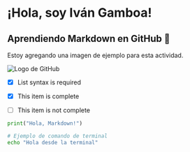 # ¡Hola, soy Iván Gamboa!

## Aprendiendo Markdown en GitHub 🚀

Estoy agregando una imagen de ejemplo para esta actividad.

![Logo de GitHub](https://github.githubassets.com/images/modules/logos_page/GitHub-Mark.png)


- [x] List syntax is required
- [x] This item is complete
- [ ] This item is not complete


```python
print("Hola, Markdown!")
```


```bash
# Ejemplo de comando de terminal
echo "Hola desde la terminal"
```